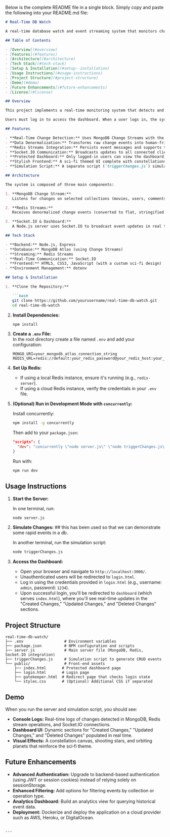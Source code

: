 Below is the complete README file in a single block. Simply copy and paste the following into your README.md file:

```markdown
# Real-Time DB Watch

A real-time database watch and event streaming system that monitors changes in MongoDB, denormalizes the data, and streams it to connected clients via Socket.IO. It uses Redis Streams for persistent buffering with token‑based resumption, and a slick, sci‑fi–themed dashboard for displaying live changes.

## Table of Contents

- [Overview](#overview)
- [Features](#features)
- [Architecture](#architecture)
- [Tech Stack](#tech-stack)
- [Setup & Installation](#setup--installation)
- [Usage Instructions](#usage-instructions)
- [Project Structure](#project-structure)
- [Demo](#demo)
- [Future Enhancements](#future-enhancements)
- [License](#license)

## Overview

This project implements a real-time monitoring system that detects and displays changes (Create, Update, Delete) in selected MongoDB collections (`movies`, `users`, and `comments`). The changes are denormalized for clarity and routed through Redis Streams (with token‑based resume) before being broadcast to a dynamic, visually engaging dashboard.

Users must log in to access the dashboard. When a user logs in, the system resumes the event stream from the last message the user viewed, ensuring that no events are missed even if the user disconnects and reconnects.

## Features

- **Real-Time Change Detection:** Uses MongoDB Change Streams with the `{ fullDocument: 'updateLookup' }` option to capture complete document updates.
- **Data Denormalization:** Transforms raw change events into human-friendly formats for movies, users, and comments.
- **Redis Streams Integration:** Persists event messages and supports token‑based resumption so users resume where they left off.
- **Socket.IO Communication:** Broadcasts updates to all connected clients instantly.
- **Protected Dashboard:** Only logged-in users can view the dashboard; unauthenticated users are redirected to the login page.
- **Stylish Frontend:** A sci‑fi themed UI complete with constellations, shooting stars, and orbiting planets.
- **Simulation Script:** A separate script (`triggerChanges.js`) simulates multiple CRUD operations using thematic data (e.g., inspired by *Good Will Hunting* and *Once Upon a Time in Hollywood* with a Matrix twist).

## Architecture

The system is composed of three main components:

1. **MongoDB Change Stream:**  
   Listens for changes on selected collections (movies, users, comments) within the `sample_mflix` database. It leverages the `fullDocument: 'updateLookup'` option so that update events include the complete document.

2. **Redis Streams:**  
   Receives denormalized change events (converted to flat, stringified key-value pairs) and stores a persistent stream of events. The user’s last viewed event token is stored using keys such as `user:USERNAME:lastToken`, allowing token‑based resumption.

3. **Socket.IO & Dashboard:**  
   A Node.js server uses Socket.IO to broadcast event updates in real time to a protected dashboard. The frontend dashboard displays events in separate sections for Created, Updated, and Deleted changes and enforces a login redirect for unauthenticated users.

## Tech Stack

- **Backend:** Node.js, Express
- **Database:** MongoDB Atlas (using Change Streams)
- **Streaming:** Redis Streams
- **Real-Time Communication:** Socket.IO
- **Frontend:** HTML5, CSS3, JavaScript (with a custom sci‑fi design)
- **Environment Management:** dotenv

## Setup & Installation

1. **Clone the Repository:**

   ```bash
   git clone https://github.com/yourusername/real-time-db-watch.git
   cd real-time-db-watch
   ```

2. **Install Dependencies:**

   ```bash
   npm install
   ```

3. **Create a `.env` File:**  
   In the root directory create a file named `.env` and add your configuration:

   ```env
   MONGO_URI=your_mongodb_atlas_connection_string
   REDIS_URL=redis://default:your_redis_password@your_redis_host:your_redis_port
   ```

4. **Set Up Redis:**  
   - If using a local Redis instance, ensure it's running (e.g., `redis-server`).
   - If using a cloud Redis instance, verify the credentials in your `.env` file.

5. **(Optional) Run in Development Mode with `concurrently`:**

   Install concurrently:

   ```bash
   npm install -g concurrently
   ```

   Then add to your `package.json`:

   ```json
   "scripts": {
     "dev": "concurrently \"node server.js\" \"node triggerChanges.js\""
   }
   ```

   Run with:

   ```bash
   npm run dev
   ```

## Usage Instructions

1. **Start the Server:**

   In one terminal, run:

   ```bash
   node server.js
   ```

2. **Simulate Changes:** ## this has been used so that we can demonstrate some rapid events in a db.

   In another terminal, run the simulation script:

   ```bash
   node triggerChanges.js
   ```

3. **Access the Dashboard:**

   - Open your browser and navigate to `http://localhost:3000/`.
   - Unauthenticated users will be redirected to `login.html`.
   - Log in using the credentials provided in `login.html` (e.g., username: `admin`, password: `1234`).
   - Upon successful login, you'll be redirected to `dashboard` (which serves `index.html`), where you'll see real-time updates in the "Created Changes," "Updated Changes," and "Deleted Changes" sections.

## Project Structure

```
real-time-db-watch/
├── .env                  # Environment variables
├── package.json          # NPM configuration and scripts
├── server.js             # Main server file (MongoDB, Redis, Socket.IO integration)
├── triggerChanges.js     # Simulation script to generate CRUD events
└── public/               # Front-end assets
    ├── index.html       # Protected dashboard page
    ├── login.html       # Login page
    ├── gatekeeper.html  # Redirect page that checks login state
    └── styles.css       # (Optional) Additional CSS if separated
```

## Demo

When you run the server and simulation script, you should see:

- **Console Logs:** Real-time logs of changes detected in MongoDB, Redis stream operations, and Socket.IO connections.
- **Dashboard UI:** Dynamic sections for "Created Changes," "Updated Changes," and "Deleted Changes" populated in real time.
- **Visual Effects:** A constellation canvas, shooting stars, and orbiting planets that reinforce the sci‑fi theme.

## Future Enhancements

- **Advanced Authentication:** Upgrade to backend-based authentication (using JWT or session cookies) instead of relying solely on sessionStorage.
- **Enhanced Filtering:** Add options for filtering events by collection or operation type.
- **Analytics Dashboard:** Build an analytics view for querying historical event data.
- **Deployment:** Dockerize and deploy the application on a cloud provider such as AWS, Heroku, or DigitalOcean.


```

---

